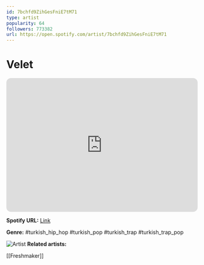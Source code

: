 ```yaml
---
id: 7bchfd9ZihGesFniE7tM71
type: artist
popularity: 64
followers: 773382
url: https://open.spotify.com/artist/7bchfd9ZihGesFniE7tM71
---
```

# Velet

<iframe style="border-radius:12px" src="https://open.spotify.com/embed/artist/7bchfd9ZihGesFniE7tM71" width="100%" height="352" frameBorder="0" allowfullscreen="" allow="autoplay; clipboard-write; encrypted-media; fullscreen; picture-in-picture" loading="lazy"></iframe>

**Spotify URL:** [Link](https://open.spotify.com/artist/7bchfd9ZihGesFniE7tM71)

**Genre:**  #turkish_hip_hop #turkish_pop #turkish_trap #turkish_trap_pop

![Artist](https://i.scdn.co/image/ab6761610000e5eb4e99fcf2aad7e69249ea2a29)
**Related artists:**

[[Freshmaker]]
